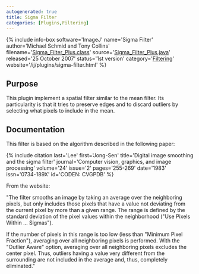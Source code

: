 ```yaml
---
autogenerated: true
title: Sigma Filter
categories: [Plugins,Filtering]
---
```


{% include info-box software='ImageJ' name='Sigma Filter' author='Michael Schmid and Tony Collins' filename='[Sigma\_Filter\_Plus.class](/ij/plugins/download/Sigma_Filter_Plus.class)' source='[Sigma\_Filter\_Plus.java](/ij/plugins/download/Sigma_Filter_Plus.java)' released='25 October 2007' status='1st version' category='[Filtering](Category_Filtering)' website='/ij/plugins/sigma-filter.html' %}

## Purpose

This plugin implement a spatial filter similar to the mean filter. Its particularity is that it tries to preserve edges and to discard outliers by selecting what pixels to include in the mean.

## Documentation

This filter is based on the algorithm described in the following paper:

{% include citation last='Lee' first='Jong-Sen' title='Digital image smoothing and the sigma filter' journal='Computer vision, graphics, and image processing' volume='24' issue='2' pages='255-269' date='1983' issn='0734-189X' id='CODEN: CVGPDB' %}

From the website:

"The filter smooths an image by taking an average over the neighboring pixels, but only includes those pixels that have a value not deviating from the current pixel by more than a given range. The range is defined by the standard deviation of the pixel values within the neighborhood ("Use Pixels Within ... Sigmas").

If the number of pixels in this range is too low (less than "Minimum Pixel Fraction"), averaging over all neighboring pixels is performed. With the "Outlier Aware" option, averaging over all neighboring pixels excludes the center pixel. Thus, outliers having a value very different from the surrounding are not included in the average and, thus, completely eliminated."

 
